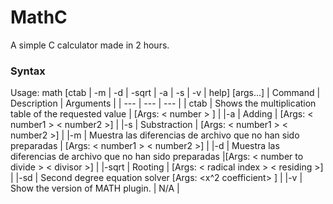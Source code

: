 # MathC
A simple C calculator made in 2 hours.

### Syntax
Usage: math [ctab | -m | -d | -sqrt | -a | -s | -v | help] [args...]
| Command | Description | Arguments |
| --- | --- | --- |
| ctab | Shows the multiplication table of the requested value | [Args: < number > ] |
|-a | Adding | [Args: < number1 > < number2 >] |
|-s | Substraction | [Args: < number1 > < number2 >] | 
|-m | Muestra las diferencias de archivo que no han sido preparadas | [Args: < number1 > < number2 >] |
|-d | Muestra las diferencias de archivo que no han sido preparadas |[Args: < number to divide > < divisor >] |
|-sqrt | Rooting | [Args: < radical index > < residing >] |
|-sd | Second degree equation solver [Args: <x^2 coefficient> <x coefficient> <constant term>] |
|-v | Show the version of MATH plugin. | N/A |
